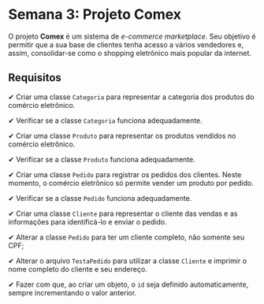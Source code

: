 # Semana 3: Projeto Comex

O projeto **Comex** é um sistema de _e-commerce marketplace_. Seu objetivo é permitir que a sua base de clientes tenha acesso a vários vendedores e, assim, consolidar-se como o shopping eletrônico mais popular da internet.

## Requisitos
✔ Criar uma classe `Categoria` para representar a categoria dos produtos do comércio eletrônico.

✔ Verificar se a classe `Categoria` funciona adequadamente.

✔ Criar uma classe `Produto` para representar os produtos vendidos no comércio eletrônico.

✔ Verificar se a classe `Produto` funciona adequadamente.

✔ Criar uma classe `Pedido` para registrar os pedidos dos clientes. Neste momento, o comércio eletrônico só permite vender um produto por pedido.

✔ Verificar se a classe `Pedido` funciona adequadamente.

✔ Criar uma classe `Cliente` para representar o cliente das vendas e as informações para identificá-lo e enviar o pedido.

✔ Alterar a classe `Pedido` para ter um cliente completo, não somente seu CPF;

✔ Alterar o arquivo `TestaPedido` para utilizar a classe `Cliente` e imprimir o nome completo do cliente e seu endereço.

✔ Fazer com que, ao criar um objeto, o `id` seja definido automaticamente, sempre incrementando o valor anterior.
